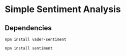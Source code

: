 # Simple Sentiment Analysis

## Dependencies

`npm install vader-sentiment`

`npm install sentiment`